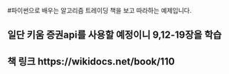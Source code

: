 #파이썬으로 배우는 알고리즘 트레이딩 책을 보고 따라하는 예제입니다.
<h2>일단 키움 증권api를 사용할 예정이니 9,12-19장을 학습</h2>
<h2>책 링크 https://wikidocs.net/book/110 </h2>